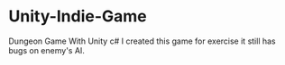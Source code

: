 # Unity-Indie-Game
Dungeon Game With Unity c#
I created this game for exercise it still has bugs on enemy's AI.
